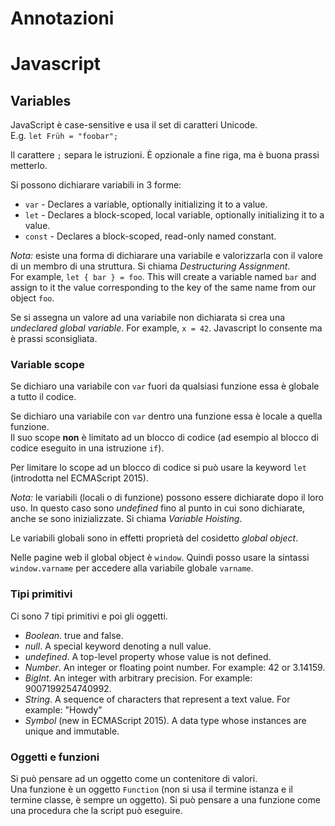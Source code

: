 # Annotazioni

# Javascript

## Variables

JavaScript è case-sensitive e usa il set di caratteri Unicode.  
E.g. `let Früh = "foobar";`

Il carattere `;` separa le istruzioni. È opzionale a fine riga, ma
è buona prassi metterlo.

Si possono dichiarare variabili in 3 forme:

*   `var` - Declares a variable, optionally initializing it to a value.
*   `let` - Declares a block-scoped, local variable, optionally initializing it to a value.
*   `const` - Declares a block-scoped, read-only named constant.

*Nota:* esiste una forma di dichiarare una variabile e valorizzarla con il
valore di un membro di una struttura. Si chiama *Destructuring Assignment*.  
For example, `let { bar } = foo`. This will create a variable named `bar` and assign to it the value corresponding to the key of the same name from our object `foo`.

Se si assegna un valore ad una variabile non dichiarata si crea una
*undeclared global variable*. For example, `x = 42`. Javascript lo consente
ma è prassi sconsigliata.

### Variable scope

Se dichiaro una variabile con `var` fuori da qualsiasi funzione essa
è globale a tutto il codice.

Se dichiaro una variabile con `var` dentro una funzione essa è locale
a quella funzione.  
Il suo scope **non** è limitato ad un blocco di codice (ad esempio al
blocco di codice eseguito in una istruzione `if`).

Per limitare lo scope ad un blocco di codice si può usare la
keyword `let` (introdotta nel ECMAScript 2015).

*Nota:* le variabili (locali o di funzione) possono essere dichiarate
dopo il loro uso. In questo caso sono *undefined* fino al punto in
cui sono dichiarate, anche se sono inizializzate. Si chiama
*Variable Hoisting*.

Le variabili globali sono in effetti proprietà del cosidetto *global object*.

Nelle pagine web il global object è `window`. Quindi posso usare la
sintassi `window.varname` per accedere alla variabile globale `varname`.

### Tipi primitivi

Ci sono 7 tipi primitivi e poi gli oggetti.

*   *Boolean*. true and false.
*   *null*. A special keyword denoting a null value.
*   *undefined*. A top-level property whose value is not defined.
*   *Number*. An integer or floating point number. For example: 42 or 3.14159.
*   *BigInt*. An integer with arbitrary precision. For example: 9007199254740992.
*   *String*. A sequence of characters that represent a text value. For example: "Howdy"
*   *Symbol* (new in ECMAScript 2015). A data type whose instances are unique and immutable.

### Oggetti e funzioni

Si può pensare ad un oggetto come un contenitore di valori.  
Una funzione è un oggetto `Function` (non si usa il termine istanza e il
termine classe, è sempre un oggetto). Si può
pensare a una funzione come una procedura che la script può eseguire.




